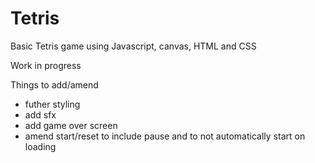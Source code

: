 # Tetris

Basic Tetris game using Javascript, canvas, HTML and CSS

Work in progress

Things to add/amend
- futher styling
- add sfx
- add game over screen
- amend start/reset to include pause and to not automatically start on loading


